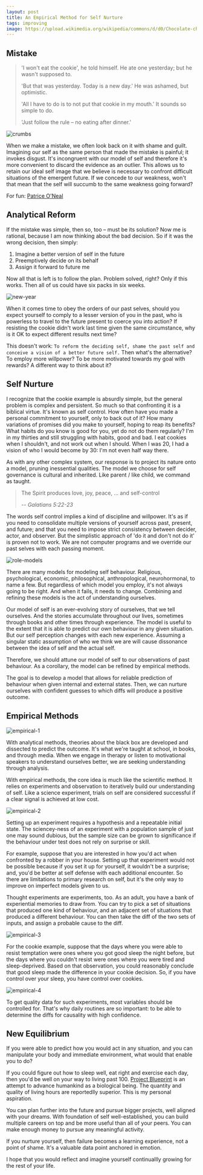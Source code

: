 ```yaml
---
layout: post
title: An Empirical Method for Self Nurture
tags: improving
image: https://upload.wikimedia.org/wikipedia/commons/d/d0/Chocolate-chip-cookie-crumbs-on-plate.png
---
```

## Mistake

> 'I won't eat the cookie', he told himself. He ate one yesterday; but he wasn't supposed to. 
>
> 'But that was yesterday. Today is a new day.' He was ashamed, but optimistic. 
>
> 'All I have to do is to not put that cookie in my mouth.' It sounds so simple to do. 
>
> 'Just follow the rule – no eating after dinner.'
>

![crumbs](https://upload.wikimedia.org/wikipedia/commons/d/d0/Chocolate-chip-cookie-crumbs-on-plate.png)

When we make a mistake, we often look back on it with shame and guilt. Imagining our self as the same person that made the mistake is painful; it invokes disgust. It's incongruent with our model of self and therefore it's more convenient to discard the evidence as an outlier. This allows us to retain our ideal self image that we believe is necessary to confront difficult situations of the emergent future. If we concede to our weakness, won't that mean that the self will succumb to the same weakness going forward?

For fun: [Patrice O'Neal](https://www.youtube.com/shorts/2wkDm3VMbuU)

## Analytical Reform

If the mistake was simple, then so, too – must be its solution? Now me is rational, because I am now thinking about the bad decision. So if it was the wrong decision, then simply: 

1. Imagine a better version of self in the future 
2. Preemptively decide on its behalf
3. Assign it forward to future me 

Now all that is left is to follow the plan. Problem solved, right? Only if this works. Then all of us could have six packs in six weeks.

![new-year](/assets/self-nurture/new-year.jpg)

When it comes time to obey the orders of our past selves, should you expect yourself to comply to a lesser version of you in the past, who is powerless to travel to the future present to coerce you into action? If resisting the cookie didn't work last time given the same circumstance, why is it OK to expect different results next time?

This doesn't work: 
`To reform the deciding self, shame the past self and conceive a vision of a better future self.` Then what's the alternative? To employ more willpower? To be more motivated towards my goal with rewards? A different way to think about it?

## Self Nurture

I recognize that the cookie example is absurdly simple, but the general problem is complex and persistent. So much so that confronting it is a biblical virtue. It's known as self control. How often have you made a personal commitment to yourself, only to back out of it? How many variations of promises did you make to yourself, hoping to reap its benefits? What habits do you know is good for you, yet do not do them regularly? I'm in my thirties and still struggling with habits, good and bad. I eat cookies when I shouldn't, and not work out when I should. When I was 20, I had a vision of who I would become by 30: I'm not even half way there. 

As with any other complex system, our response is to project its nature onto a model, pruning inessential qualities. The model we choose for self governance is cultural and inherited. Like parent / like child, we command as taught. 

> The Spirit produces love, joy, peace, ... and self-control
>
> -- _Galatians 5:22-23_

The words self control implies a kind of discipline and willpower. It's as if you need to consolidate multiple versions of yourself across past, present, and future; and that you need to impose strict consistency between decider, actor, and observer. But the simplistic approach of 'do it and don't not do it' is proven not to work. We are not computer programs and we override our past selves with each passing moment.

![role-models](/assets/self-nurture/role-models.png)

There are many models for modeling self behaviour. Religious, psychological, economic, philosophical, anthropological, neurohormonal, to name a few. But regardless of which model you employ, it's not always going to be right. And when it fails, it needs to change. Combining and refining these models is the act of understanding ourselves. 

Our model of self is an ever-evolving story of ourselves, that we tell ourselves. And the stories accumulate throughout our lives, sometimes through books and other times through experience. The model is useful to the extent that it is able to predict our own behaviour in any given situation. But our self perception changes with each new experience. Assuming a singular static assumption of who we think we are will cause dissonance between the idea of self and the actual self. 

Therefore, we should attune our model of self to our observations of past behaviour. As a corollary, the model can be refined by empirical methods.

The goal is to develop a model that allows for reliable prediction of behaviour when given internal and external states. Then, we can nurture ourselves with confident guesses to which diffs will produce a positive outcome. 

## Empirical Methods

![empirical-1](/assets/self-nurture/empirical-1.png)

With analytical methods, theories about the black box are developed and dissected to predict the outcome. It's what we're taught at school, in books, and through media. When we engage in therapy or listen to motivational speakers to understand ourselves better, we are seeking understanding through analysis.

With empirical methods, the core idea is much like the scientific method. It relies on experiments and observation to iteratively build our understanding of self. Like a science experiment, trials on self are considered successful if a clear signal is achieved at low cost. 

![empirical-2](/assets/self-nurture/empirical-2.png)

Setting up an experiment requires a hypothesis and a repeatable initial state. The sciencey-ness of an experiment with a population sample of just one may sound dubious, but the sample size can be grown to significance if the behaviour under test does not rely on surprise or skill.

For example, suppose that you are interested in how you'd act when confronted by a robber in your house. Setting up that experiment would not be possible because if you set it up for yourself, it wouldn't be a surprise; and, you'd be better at self defense with each additional encounter. So there are limitations to primary research on self, but it's the only way to improve on imperfect models given to us. 

Thought experiments are experiments, too. As an adult, you have a bank of experiential memories to draw from. You can try to pick a set of situations that produced one kind of behaviour, and an adjacent set of situations that produced a different behaviour. You can then take the diff of the two sets of inputs, and assign a probable cause to the diff. 


![empirical-3](/assets/self-nurture/empirical-3.png)

For the cookie example, suppose that the days where you were able to resist temptation were ones where you got good sleep the night before, but the days where you couldn't resist were ones where you were tired and sleep-deprived. Based on that observation, you could reasonably conclude that good sleep made the difference in your cookie decision. So, if you have control over your sleep, you have control over cookies.

![empirical-4](/assets/self-nurture/empirical-4.png)

To get quality data for such experiments, most variables should be controlled for. That's why daily routines are so important: to be able to determine the diffs for causality with high confidence.

## New Equilibrium

If you were able to predict how you would act in any situation, and you can manipulate your body and immediate environment, what would that enable you to do?

If you could figure out how to sleep well, eat right and exercise each day, then you'd be well on your way to living past 100. [Project Blueprint](https://blueprint.bryanjohnson.co/) is an attempt to advance humankind as a biological being. The quantity and quality of living hours are reportedlly superior. This is my personal aspiration.

You can plan further into the future and pursue bigger projects, well aligned with your dreams. With foundation of self well-established, you can build multiple careers on top and be more useful than all of your peers. You can make enough money to pursue any meaningful activity.

If you nurture yourself, then failure becomes a learning experience, not a point of shame. It's a valuable data point anchored in emotion. 

I hope that you would reflect and imagine yourself continuallly growing for the rest of your life.